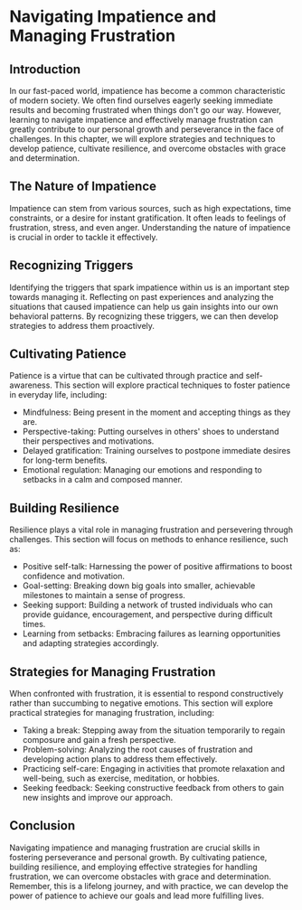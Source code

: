 Navigating Impatience and Managing Frustration
=========================================================

Introduction
------------

In our fast-paced world, impatience has become a common characteristic of modern society. We often find ourselves eagerly seeking immediate results and becoming frustrated when things don't go our way. However, learning to navigate impatience and effectively manage frustration can greatly contribute to our personal growth and perseverance in the face of challenges. In this chapter, we will explore strategies and techniques to develop patience, cultivate resilience, and overcome obstacles with grace and determination.

The Nature of Impatience
------------------------

Impatience can stem from various sources, such as high expectations, time constraints, or a desire for instant gratification. It often leads to feelings of frustration, stress, and even anger. Understanding the nature of impatience is crucial in order to tackle it effectively.

Recognizing Triggers
--------------------

Identifying the triggers that spark impatience within us is an important step towards managing it. Reflecting on past experiences and analyzing the situations that caused impatience can help us gain insights into our own behavioral patterns. By recognizing these triggers, we can then develop strategies to address them proactively.

Cultivating Patience
--------------------

Patience is a virtue that can be cultivated through practice and self-awareness. This section will explore practical techniques to foster patience in everyday life, including:

* Mindfulness: Being present in the moment and accepting things as they are.
* Perspective-taking: Putting ourselves in others' shoes to understand their perspectives and motivations.
* Delayed gratification: Training ourselves to postpone immediate desires for long-term benefits.
* Emotional regulation: Managing our emotions and responding to setbacks in a calm and composed manner.

Building Resilience
-------------------

Resilience plays a vital role in managing frustration and persevering through challenges. This section will focus on methods to enhance resilience, such as:

* Positive self-talk: Harnessing the power of positive affirmations to boost confidence and motivation.
* Goal-setting: Breaking down big goals into smaller, achievable milestones to maintain a sense of progress.
* Seeking support: Building a network of trusted individuals who can provide guidance, encouragement, and perspective during difficult times.
* Learning from setbacks: Embracing failures as learning opportunities and adapting strategies accordingly.

Strategies for Managing Frustration
-----------------------------------

When confronted with frustration, it is essential to respond constructively rather than succumbing to negative emotions. This section will explore practical strategies for managing frustration, including:

* Taking a break: Stepping away from the situation temporarily to regain composure and gain a fresh perspective.
* Problem-solving: Analyzing the root causes of frustration and developing action plans to address them effectively.
* Practicing self-care: Engaging in activities that promote relaxation and well-being, such as exercise, meditation, or hobbies.
* Seeking feedback: Seeking constructive feedback from others to gain new insights and improve our approach.

Conclusion
----------

Navigating impatience and managing frustration are crucial skills in fostering perseverance and personal growth. By cultivating patience, building resilience, and employing effective strategies for handling frustration, we can overcome obstacles with grace and determination. Remember, this is a lifelong journey, and with practice, we can develop the power of patience to achieve our goals and lead more fulfilling lives.
